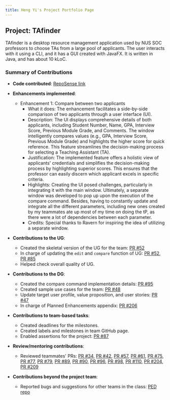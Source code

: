 ```yaml
---
title: Heng Yi's Project Portfolio Page
---
```


## Project: TAfinder

TAfinder is a desktop resource management application used by NUS SOC professors to choose TAs from a large pool of applicants. The user interacts with it using a CLI, and it has a GUI created with JavaFX. It is written in Java, and has about 10 kLoC.

### Summary of Contributions

* **Code contributed**: [RepoSense link](https://nus-cs2103-ay2324s1.github.io/tp-dashboard/?search=lheng1&breakdown=true)


* **Enhancements implemented**:
  * Enhancement 1: Compare between two applicants
    * What it does: The enhancement facilitates a side-by-side comparison of two applicants through a user interface (UI).
    * Description: The UI displays comprehensive details of both applicants, including Student Number, Name, GPA, Interview Score, Previous Module Grade, and Comments. The window intelligently compares values (e.g., GPA, Interview Score, Previous Module Grade) and highlights the higher score for quick reference. This feature streamlines the decision-making process for selecting a Teaching Assistant (TA).
    * Justification: The implemented feature offers a holistic view of applicants' credentials and simplifies the decision-making process by highlighting superior scores. This ensures that the professor can easily discern which applicant excels in specific criteria.
    * Highlights: Creating the UI posed challenges, particularly in integrating it with the main window. Ultimately, a separate window was developed to pop up upon the execution of the compare command. Besides, having to constantly update and integrate all the different parameters, including new ones created by my teammates ate up most of my time on doing the tP, as there were a lot of dependencies between each parameter.
    * Credits: Special thanks to Ravern for inspiring the idea of utilizing a separate window.


* **Contributions to the UG**:
  * Created the skeletal version of the UG for the team: [PR #52](https://github.com/AY2324S1-CS2103T-W10-1/tp/pull/52)
  * In charge of updating the `edit` and `compare` function of UG: [PR #52](https://github.com/AY2324S1-CS2103T-W10-1/tp/pull/52), [PR #85](https://github.com/AY2324S1-CS2103T-W10-1/tp/pull/85)
  * Helped check overall quality of UG.


* **Contributions to the DG**:
  * Created the compare command implementation details: [PR #95](https://github.com/AY2324S1-CS2103T-W10-1/tp/pull/95)
  * Created sample use cases for the team: [PR #48](https://github.com/AY2324S1-CS2103T-W10-1/tp/pull/48)
  * Update target user profile, value proposition, and user stories: [PR #47](https://github.com/AY2324S1-CS2103T-W10-1/tp/pull/47)
  * In charge of Planned Enhancements appendix: [PR #206](https://github.com/AY2324S1-CS2103T-W10-1/tp/pull/206)
        

* **Contributions to team-based tasks**:
  * Created deadlines for the milestones.
  * Created labels and milestones in team GitHub page.
  * Enabled assertions for the project: [PR #87](https://github.com/AY2324S1-CS2103T-W10-1/tp/pull/34)


* **Review/mentoring contributions**:
  * Reviewed teammates' PRs: [PR #34](https://github.com/AY2324S1-CS2103T-W10-1/tp/pull/87), [PR #42](https://github.com/AY2324S1-CS2103T-W10-1/tp/pull/42), [PR #57](https://github.com/AY2324S1-CS2103T-W10-1/tp/pull/57), [PR #61](https://github.com/AY2324S1-CS2103T-W10-1/tp/pull/61), [PR #75](https://github.com/AY2324S1-CS2103T-W10-1/tp/pull/75), [PR #77](https://github.com/AY2324S1-CS2103T-W10-1/tp/pull/77), [PR #79](https://github.com/AY2324S1-CS2103T-W10-1/tp/pull/79), [PR #89](https://github.com/AY2324S1-CS2103T-W10-1/tp/pull/89), [PR #90](https://github.com/AY2324S1-CS2103T-W10-1/tp/pull/90), [PR #96](https://github.com/AY2324S1-CS2103T-W10-1/tp/pull/96), [PR #98](https://github.com/AY2324S1-CS2103T-W10-1/tp/pull/98), [PR #110](https://github.com/AY2324S1-CS2103T-W10-1/tp/pull/110), [PR #204](https://github.com/AY2324S1-CS2103T-W10-1/tp/pull/204), [PR #209](https://github.com/AY2324S1-CS2103T-W10-1/tp/pull/209)


* **Contributions beyond the project team**:
  * Reported bugs and suggestions for other teams in the class: [PED repo](https://github.com/LHeng1/ped)
